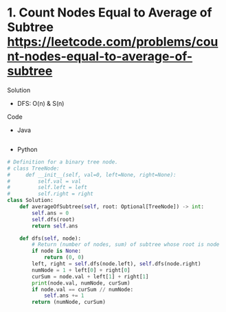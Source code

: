 # 1. Count Nodes Equal to Average of Subtree https://leetcode.com/problems/count-nodes-equal-to-average-of-subtree

Solution

- DFS: O(n) & S(n)

Code

- Java

```java

```

- Python

```python
# Definition for a binary tree node.
# class TreeNode:
#     def __init__(self, val=0, left=None, right=None):
#         self.val = val
#         self.left = left
#         self.right = right
class Solution:
    def averageOfSubtree(self, root: Optional[TreeNode]) -> int:
        self.ans = 0
        self.dfs(root)
        return self.ans

    def dfs(self, node):
        # Return (number of nodes, sum) of subtree whose root is node
        if node is None:
            return (0, 0)
        left, right = self.dfs(node.left), self.dfs(node.right)
        numNode = 1 + left[0] + right[0]
        curSum = node.val + left[1] + right[1]
        print(node.val, numNode, curSum)
        if node.val == curSum // numNode:
            self.ans += 1
        return (numNode, curSum)
```
